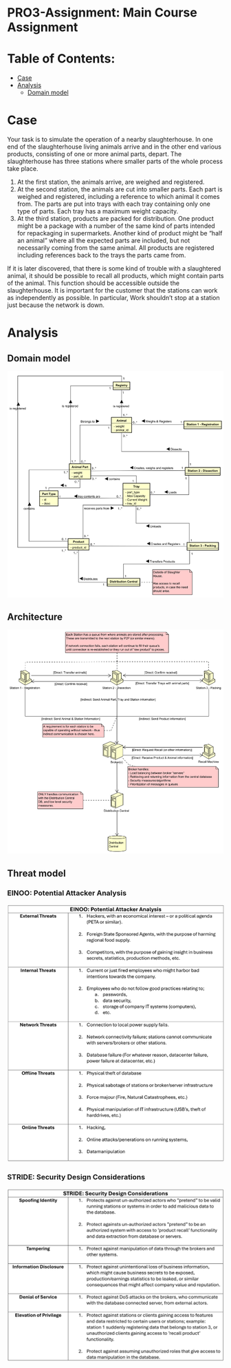 # PRO3-Assignment: Main Course Assignment

# Table of Contents:

 - [Case](#Case)
 - [Analysis](#Analysis)
   - [Domain model](#Domain-Model)

# Case
Your task is to simulate the operation of a nearby slaughterhouse. In one end of the slaughterhouse living animals arrive and in the other end various products, consisting of one or more animal parts, depart. The slaughterhouse has three stations where smaller parts of the whole process take place.
1.	At the first station, the animals arrive, are weighed and registered.
3.	At the second station, the animals are cut into smaller parts. Each part is weighed and registered, including a reference to which animal it comes from.
The parts are put into trays with each tray containing only one type of parts. Each tray has a maximum weight capacity.
4. At the third station, products are packed for distribution. One product might be a package with a number of the same kind of parts intended for repackaging in supermarkets. Another kind of product might be “half an animal” where all the expected parts are included, but not necessarily coming from the same animal. All products are registered including references back to the trays the parts came from.

If it is later discovered, that there is some kind of trouble with a slaughtered animal, it should be possible to recall all products, which might contain parts of the animal. This function should be accessible outside the slaughterhouse.
It is important for the customer that the stations can work as independently as possible. In particular, Work shouldn’t stop at a station just because the network is down.

# Analysis

## Domain model

![Domain model](Development%20Documents%20(UML%2C%20etc)/domain-model.svg)

## Architecture
![Architecture model](Development%20Documents%20(UML%2C%20etc)/architecture-model.svg)

## Threat model
### EINOO: Potential Attacker Analysis

![EINOO model](Development%20Documents%20(UML%2C%20etc)/EINOO-Threat-Model.png)

### STRIDE: Security Design Considerations

![EINOO model](Development%20Documents%20(UML%2C%20etc)/STRIDE-Threat-Model.png)
